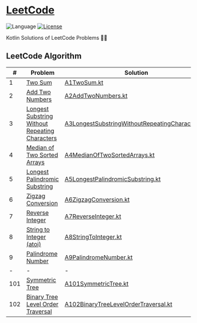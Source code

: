 [LeetCode](https://leetcode.com/problemset/all/)
========
![Language](https://img.shields.io/badge/language-kotlin-blue)
[![License](https://img.shields.io/badge/license-MIT-green)](LICENSE)

Kotlin Solutions of LeetCode Problems 🧗‍♂️

## LeetCode Algorithm

| #   | Problem                                                                                                                         | Solution                                                                                                                                    |
|-----|---------------------------------------------------------------------------------------------------------------------------------|---------------------------------------------------------------------------------------------------------------------------------------------|
| 1   | [Two Sum](https://leetcode.com/problems/two-sum/)                                                                               | [A1TwoSum.kt](src/main/kotlin/fijb/leetcode/algorithms/A1TwoSum.kt)                                                                         |
| 2   | [Add Two Numbers](https://leetcode.com/problems/add-two-numbers/)                                                               | [A2AddTwoNumbers.kt](src/main/kotlin/fijb/leetcode/algorithms/A2AddTwoNumbers.kt)                                                           |
| 3   | [Longest Substring Without Repeating Characters](https://leetcode.com/problems/longest-substring-without-repeating-characters/) | [A3LongestSubstringWithoutRepeatingCharacters.kt](src/main/kotlin/fijb/leetcode/algorithms/A3LongestSubstringWithoutRepeatingCharacters.kt) |
| 4   | [Median of Two Sorted Arrays](https://leetcode.com/problems/median-of-two-sorted-arrays/)                                       | [A4MedianOfTwoSortedArrays.kt](src/main/kotlin/fijb/leetcode/algorithms/A4MedianOfTwoSortedArrays.kt)                                       |
| 5   | [Longest Palindromic Substring](https://leetcode.com/problems/longest-palindromic-substring/)                                   | [A5LongestPalindromicSubstring.kt](src/main/kotlin/fijb/leetcode/algorithms/A5LongestPalindromicSubstring.kt)                               |
| 6   | [Zigzag Conversion](https://leetcode.com/problems/zigzag-conversion/)                                                           | [A6ZigzagConversion.kt](src/main/kotlin/fijb/leetcode/algorithms/A6ZigzagConversion.kt)                                                     |
| 7   | [Reverse Integer](https://leetcode.com/problems/reverse-integer/)                                                               | [A7ReverseInteger.kt](src/main/kotlin/fijb/leetcode/algorithms/A7ReverseInteger.kt)                                                         |
| 8   | [String to Integer (atoi)](https://leetcode.com/problems/string-to-integer-atoi/)                                               | [A8StringToInteger.kt](src/main/kotlin/fijb/leetcode/algorithms/A8StringToInteger.kt)                                                       |
| 9   | [Palindrome Number](https://leetcode.com/problems/palindrome-number/)                                                           | [A9PalindromeNumber.kt](src/main/kotlin/fijb/leetcode/algorithms/A9PalindromeNumber.kt)                                                     |
| -   | -                                                                                                                               | -                                                                                                                                           |
| 101 | [Symmetric Tree](https://leetcode.com/problems/symmetric-tree/)                                                                 | [A101SymmetricTree.kt](src/main/kotlin/fijb/leetcode/algorithms/A101SymmetricTree.kt)                                                       |
| 102 | [Binary Tree Level Order Traversal](https://leetcode.com/problems/binary-tree-level-order-traversal/)                           | [A102BinaryTreeLevelOrderTraversal.kt](src/main/kotlin/fijb/leetcode/algorithms/A102BinaryTreeLevelOrderTraversal.kt)                       |
